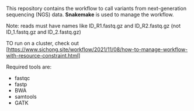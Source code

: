 This repository contains the workflow to call variants from next-generation sequencing (NGS) data. 
**Snakemake** is used to manage the workflow. 

Note: reads must have names like ID_R1.fastq.gz and ID_R2.fastq.gz (not ID_1.fastq.gz and ID_2.fastq.gz) 

TO run on a cluster, check out [https://www.sichong.site/workflow/2021/11/08/how-to-manage-workflow-with-resource-constraint.html]

Required tools are:
* fastqc
* fastp
* BWA
* samtools
* GATK